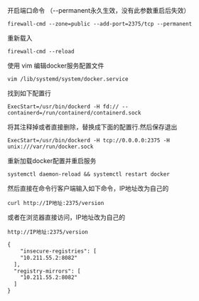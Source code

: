 

开启端口命令  （--permanent永久生效，没有此参数重启后失效）

```
firewall-cmd --zone=public --add-port=2375/tcp --permanent
```

重新载入

```
firewall-cmd --reload
```

使用 vim 编辑docker服务配置文件

```
vim /lib/systemd/system/docker.service
```

找到如下配置行

```
ExecStart=/usr/bin/dockerd -H fd:// --containerd=/run/containerd/containerd.sock
```

将其注释掉或者直接删除，替换成下面的配置行.然后保存退出

```
ExecStart=/usr/bin/dockerd -H tcp://0.0.0.0:2375 -H unix:///var/run/docker.sock
```

重新加载docker配置并重启服务

```
systemctl daemon-reload && systemctl restart docker
```

然后直接在命令行客户端输入如下命令，IP地址改为自己的


```
curl http://IP地址:2375/version
```

或者在浏览器直接访问，IP地址改为自己的

```
http://IP地址:2375/version
```


```xml
{
    "insecure-registries": [
    "10.211.55.2:8082"
  ],
  "registry-mirrors": [
    "10.211.55.2:8082"
  ]
}
```
